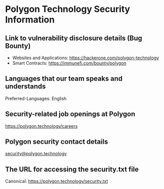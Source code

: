 # Polygon Technology Security Information

## Link to vulnerability disclosure details (Bug Bounty)
- Websites and Applications: https://hackerone.com/polygon-technology
- Smart Contracts: https://immunefi.com/bounty/polygon

## Languages that our team speaks and understands
Preferred-Languages: English

## Security-related job openings at Polygon
https://polygon.technology/careers

## Polygon security contact details
security@polygon.technology

## The URL for accessing the security.txt file
Canonical: https://polygon.technology/security.txt
